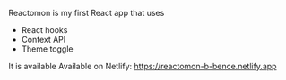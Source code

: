 Reactomon is my first React app that uses 
- React hooks 
- Context API
- Theme toggle

It is available Available on Netlify: https://reactomon-b-bence.netlify.app

